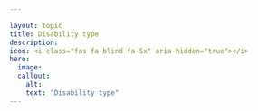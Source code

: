 ```yaml
---

layout: topic
title: Disability type
description:
icon: <i class="fas fa-blind fa-5x" aria-hidden="true"></i>
hero:
  image: 
  callout:
    alt:
    text: "Disability type"
---
```

